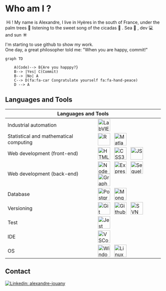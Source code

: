 # Who am I ?

​
Hi ! My name is Alexandre, I live in Hyères in the south of France, under the palm trees 🌴 listening to the sweet song of the cicadas 🎵 . Sea 🌊 , dev 💻  and sun ☀️

I'm starting to use github to show my work.   
​
One day, a great philosopher told me: "When you are happy, commit!"


```mermaid
graph TD

    A(Code)--> B{Are you happpy?}
    B--> |Yes| C(Commit)
    B--> |No| A
    C--> D(fa:fa-car Congratulate yourself fa:fa-hand-peace)
    D --> A  
```

## Languages and Tools 

<table>
    <thead>
        <tr>
            <th colspan="2">Languages and Tools </th>
        </tr>
    </thead>
    <tbody>
        <tr>
            <td>Industrial automation</td>
            <td>
              <img align="left" alt="LabVIEW" width="40px" src="https://cdn.jsdelivr.net/gh/devicons/devicon/icons/labview/labview-original-wordmark.svg"       style="padding-right:10px;" />
            </td>
        </tr>
        <tr>
          <td>Statistical and mathematical computing</td>
          <td>
            <img align="left" alt="R" width="40px" src="https://cdn.jsdelivr.net/gh/devicons/devicon/icons/r/r-original.svg" style="padding-right:10px;" />
            <img align="left" alt="Matlab" width="40px" src="https://cdn.jsdelivr.net/gh/devicons/devicon/icons/matlab/matlab-original.svg" style="padding-right:10px;" />
          </td>
        </tr>
        <tr>
          <td>Web development (front-end)</td>
          <td>
            <img align="left" alt="HTML5" width="40px" src="https://cdn.jsdelivr.net/gh/devicons/devicon/icons/html5/html5-original-wordmark.svg" style="padding-right:10px;" />
            <img align="left" alt="CSS3" width="40px" src="https://cdn.jsdelivr.net/gh/devicons/devicon/icons/css3/css3-original-wordmark.svg" style="padding-right:10px;" />
            <img align="left" alt="JS" width="40px" src="https://cdn.jsdelivr.net/gh/devicons/devicon/icons/javascript/javascript-original.svg" style="padding-right:10px;" />
          </td>
        </tr>
        <tr>
          <td>Web development (back-end)</td>
          <td>
            <img align="left" alt="NodeJs" width="40px" src="https://cdn.jsdelivr.net/gh/devicons/devicon/icons/nodejs/nodejs-original-wordmark.svg" style="padding-right:10px;" />
            <img align="left" alt="Express" width="40px" src="https://cdn.jsdelivr.net/gh/devicons/devicon/icons/express/express-original-wordmark.svg" style="padding-right:10px;" />
            <img align="left" alt="Sequelize" width="40px" src="https://cdn.jsdelivr.net/gh/devicons/devicon/icons/sequelize/sequelize-original-wordmark.svg" style="padding-right:10px;" />
            <img align="left" alt="GraphQL" width="40px" src="https://cdn.jsdelivr.net/gh/devicons/devicon/icons/graphql/graphql-plain-wordmark.svg" style="padding-right:10px;" />
          </td>
        </tr> 
        <tr>
          <td>Database</td>
          <td>
            <img align="left" alt="PostgreSQL" width="40px" src="https://cdn.jsdelivr.net/gh/devicons/devicon/icons/postgresql/postgresql-original-wordmark.svg" style="padding-right:10px;" />
            <img align="left" alt="MongoDB" width="40px" src="https://cdn.jsdelivr.net/gh/devicons/devicon/icons/mongodb/mongodb-original-wordmark.svg" style="padding-right:10px;" />
          </td>
        </tr>
        <tr>
          <td>Versioning</td>
          <td>
            <img align="left" alt="Git" width="40px" src="https://cdn.jsdelivr.net/gh/devicons/devicon/icons/git/git-original-wordmark.svg" style="padding-right:10px;" />
            <img align="left" alt="Github" width="40px" src="https://cdn.jsdelivr.net/gh/devicons/devicon/icons/github/github-original-wordmark.svg" style="padding-right:10px;" />
            <img align="left" alt="SVN" width="40px" src="https://svn.apache.org/repos/asf/subversion/svn-logos/images/tyrus-svn2.png" style="padding-right:10px;" />
          </td>
        </tr>
        <tr>
          <td>Test</td>
          <td>
            <img align="left" alt="Jest" width="40px" src="https://cdn.jsdelivr.net/gh/devicons/devicon/icons/jest/jest-plain.svg" style="padding-right:10px;" />
          </td>
        </tr>
        <tr>
          <td>IDE</td>
          <td>
            <img align="left" alt="VSCode" width="40px" src="https://cdn.jsdelivr.net/gh/devicons/devicon/icons/vscode/vscode-original.svg" style="padding-right:10px;" />
          </td>
          <tr>
          <td>OS</td>
          <td>
            <img align="left" alt="Windows" width="40px" src="https://cdn.jsdelivr.net/gh/devicons/devicon/icons/windows8/windows8-original.svg" style="padding-right:10px;" />
            <img align="left" alt="Linux" width="40px" src="https://cdn.jsdelivr.net/gh/devicons/devicon/icons/linux/linux-original.svg" style="padding-right:10px;" />
          </td>
        </tr>
        </tr>
    </tbody>
</table>

## Contact

[![Linkedin: alexandre-jouany](https://img.shields.io/badge/-alexandre%20jouany-blue?style=for-the-badge&logo=Linkedin&logoColor=white&link=https://www.linkedin.com/in/alexandre-jouany/)](https://www.linkedin.com/in/alexandre-jouany/)

